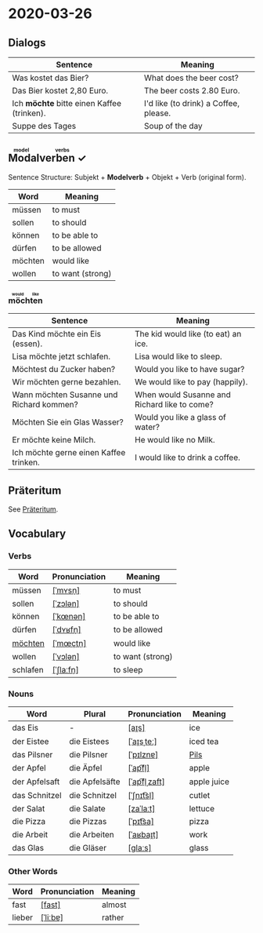 # 2020-03-26

## Dialogs

| Sentence                                     | Meaning                               |
| -------------------------------------------- | ------------------------------------- |
| Was kostet das Bier?                         | What does the beer cost?              |
| Das Bier kostet 2,80 Euro.                   | The beer costs 2.80 Euro.             |
| Ich **möchte** bitte einen Kaffee (trinken). | I'd like (to drink) a Coffee, please. |
| Suppe des Tages                              | Soup of the day                       |

## <ruby>Modalverben<rt>model verbs</rt></ruby> ✓

Sentence Structure: Subjekt + **Modelverb** + Objekt + Verb (original form).

| Word    | Meaning          |
| ------- | ---------------- |
| müssen  | to must          |
| sollen  | to should        |
| können  | to be able to    |
| dürfen  | to be allowed    |
| möchten | would like       |
| wollen  | to want (strong) |

### <ruby>möchten<rt>would like</rt></ruby>

| Sentence                                 | Meaning                                      |
| ---------------------------------------- | -------------------------------------------- |
| Das Kind möchte ein Eis (essen).         | The kid would like (to eat) an ice.          |
| Lisa möchte jetzt schlafen.              | Lisa would like to sleep.                    |
| Möchtest du Zucker haben?                | Would you like to have sugar?                |
| Wir möchten gerne bezahlen.              | We would like to pay (happily).              |
| Wann möchten Susanne und Richard kommen? | When would Susanne and Richard like to come? |
| Möchten Sie ein Glas Wasser?             | Would you like a glass of water?             |
| Er möchte keine Milch.                   | He would like no Milk.                       |
| Ich möchte gerne einen Kaffee trinken.   | I would like to drink a coffee.              |

## Präteritum

See [Präteritum](../Grammar/Präteritum.md).

## Vocabulary

### Verbs

| Word                                      | Pronunciation                                                | Meaning          |
| ----------------------------------------- | ------------------------------------------------------------ | ---------------- |
| müssen                                    | [[ˈmʏsn̩]](https://cdn.duden.de/_media_/audio/ID4116456_191028110.mp3) | to must          |
| sollen                                    | [[ˈzɔlən]](https://cdn.duden.de/_media_/audio/ID4109142_90888027.mp3) | to should        |
| können                                    | [[ˈkœnən]](https://cdn.duden.de/_media_/audio/ID4110557_413239257.mp3) | to be able to    |
| dürfen                                    | [[ˈdʏʁfn̩]](https://cdn.duden.de/_media_/audio/ID4110282_85524536.mp3) | to be allowed    |
| [möchten](../Vocabulary/Verbs/möchten.md) | [[ˈmœçtn̩]](https://upload.wikimedia.org/wikipedia/commons/1/12/LL-Q188_%28deu%29-Sebastian_Wallroth-m%C3%B6chten.wav) | would like       |
| wollen                                    | [[ˈvɔlən]](https://cdn.duden.de/_media_/audio/ID4119015_353368863.mp3) | to want (strong) |
| schlafen                                  | [[ˈʃlaːfn̩]](https://cdn.duden.de/_media_/audio/ID4111541_109426517.mp3) | to sleep         |

### Nouns

| Word          | Plural         | Pronunciation                                                                    | Meaning                                       |
| ------------- | -------------- | -------------------------------------------------------------------------------- | --------------------------------------------- |
| das Eis       | -              | [[aɪ̯s]](https://cdn.duden.de/_media_/audio/ID4126443_103978539.mp3)             | ice                                           |
| der Eistee    | die Eistees    | [[ˈaɪ̯sˌteː]](https://upload.wikimedia.org/wikipedia/commons/a/ab/De-Eistee.ogg) | iced tea                                      |
| das Pilsner   | die Pilsner    | [[ˈpɪlznɐ]](https://upload.wikimedia.org/wikipedia/commons/7/74/De-Pilsner.ogg)  | [Pils](https://en.wikipedia.org/wiki/Pilsner) |
| der Apfel     | die Äpfel      | [[ˈap͡fl̩]](https://cdn.duden.de/_media_/audio/ID4107696_323139861.mp3)          | apple                                         |
| der Apfelsaft | die Apfelsäfte | [[ˈap͡fl̩ˌzaft]](https://cdn.duden.de/_media_/audio/ID4131578_532021006.mp3)     | apple juice                                   |
| das Schnitzel | die Schnitzel  | [[ˈʃnɪt͡sl̩]](https://cdn.duden.de/_media_/audio/ID4111046_154532871.mp3)        | cutlet                                        |
| der Salat     | die Salate     | [[zaˈlaːt]](https://cdn.duden.de/_media_/audio/ID4111133_58338424.mp3)           | lettuce                                       |
| die Pizza     | die Pizzas     | [[ˈpɪt͡sa]](https://cdn.duden.de/_media_/audio/ID4116750_500795269.mp3)          | pizza                                         |
| die Arbeit    | die Arbeiten   | [[ˈaʁbaɪ̯t]](https://cdn.duden.de/_media_/audio/ID4113428_38743895.mp3)          | work                                          |
| das Glas      | die Gläser     | [[ɡlaːs]](https://cdn.duden.de/_media_/audio/ID4106978_189665862.mp3)            | glass                                         |

### Other Words

| Word   | Pronunciation                                                         | Meaning |
| ------ | --------------------------------------------------------------------- | ------- |
| fast   | [[fast]](https://cdn.duden.de/_media_/audio/ID4117324_255002658.mp3)  | almost  |
| lieber | [[ˈliːbɐ]](https://cdn.duden.de/_media_/audio/ID4295538_51676041.mp3) | rather  |

<link rel="stylesheet" href="../styles.css">
